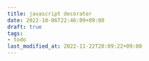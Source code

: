 ```yaml
---
title: javascript decorator
date: 2022-10-06T22:46:09+09:00
draft: true
tags:
- todo
last_modified_at: 2022-11-22T20:09:22+09:00
---
```



